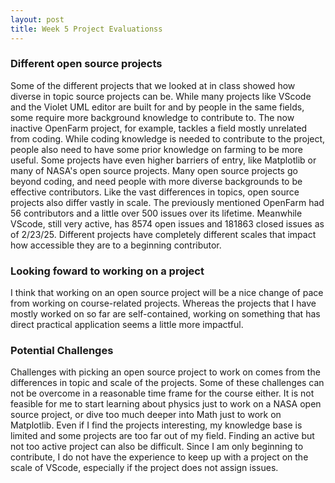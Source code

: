 ```yaml
---
layout: post
title: Week 5 Project Evaluationss
---
```


### Different open source projects
Some of the different projects that we looked at in class showed how diverse in topic source projects can be. While many projects like VScode and the Violet UML editor are built for and by people in the same fields, some require more background knowledge to contribute to. The now inactive OpenFarm project, for example, tackles a field mostly unrelated from coding. While coding knowledge is needed to contribute to the project, people also need to have some prior knowledge on farming to be more useful. Some projects have even higher barriers of entry, like Matplotlib or many of NASA's open source projects. Many open source projects go beyond coding, and need people with more diverse backgrounds to be effective contributors. 
Like the vast differences in topics, open source projects also differ vastly in scale. The previously mentioned OpenFarm had 56 contributors and a little over 500 issues over its lifetime. Meanwhile VScode, still very active, has 8574 open issues and 181863 closed issues as of 2/23/25. Different projects have completely different scales that impact how accessible they are to a beginning contributor.

<!--more-->

### Looking foward to working on a project
I think that working on an open source project will be a nice change of pace from working on course-related projects. Whereas the projects that I have mostly worked on so far are self-contained, working on something that has direct practical application seems a little more impactful.

### Potential Challenges
Challenges with picking an open source project to work on comes from the differences in topic and scale of the projects. Some of these challenges can not be overcome in a reasonable time frame for the course either. It is not feasible for me to start learning about physics just to work on a NASA open source project, or dive too much deeper into Math just to work on Matplotlib. Even if I find the projects interesting, my knowledge base is limited and some projects are too far out of my field. Finding an active but not too active project can also be difficult. Since I am only beginning to contribute, I do not have the experience to keep up with a project on the scale of VScode, especially if the project does not assign issues.
